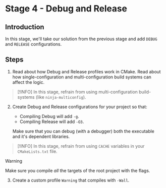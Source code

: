 # Stage 4 - Debug and Release

## Introduction

In this stage, we'll take our solution from the previous stage and add `DEBUG` and `RELEASE` configurations.

## Steps

1. Read about how Debug and Release profiles work in CMake. Read about how single-configuration and multi-configuration build systems can affect the logic.

> [!INFO]
> In this stage, refrain from using multi-configuration build-systems (like `ninja-multiconfig`).

2. Create Debug and Release configurations for your project so that:
    - Compiling Debug will add `-g`.
    - Compiling Release will add `-O3`.

    Make sure that you can debug (with a debugger) both the executable and it's dependent libraries.

> [!INFO]
> In this stage, refrain from using `CACHE` variables in your `CMakeLists.txt` file.

> [!WARNING]
> Make sure you compile *all* the targets of the root project with the flags.

3. Create a custom profile `Warning` that compiles with `-Wall`.
